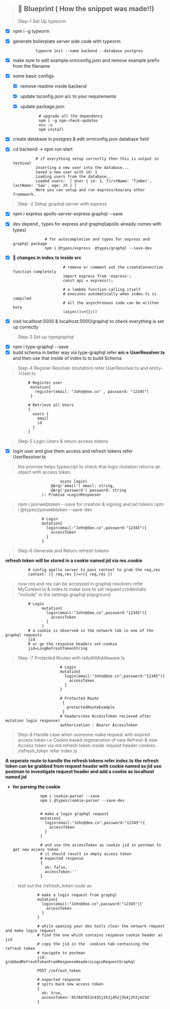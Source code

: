 > ## 🎨 Blueprint ( How the snippet was made!!)

> Step-1 Set Up typeorm

- [x] npm i -g typeorm
- [x] generate boilerplate server side code with typeorm

                typeorm init --name backend --database postgres

- [x] make sure to edit example.ormconfig.json and remove example prefix from the filename
- [x] some basic configs

  - [x] remove readme inside backend
  - [x] update tsconfig.json a/c to your requirements
  - [x] update package.json

                # upgrade all the dependency
                npm i -g npm-check-updates
                ncu -u
                npm install

- [x] create database in postgres & edit ormconfig.json database field
- [x] cd backend -> npm run start

                # if everything setup correctly then this is output in terminal
                Inserting a new user into the database...
                Saved a new user with id: 1
                Loading users from the database...
                Loaded users:  [ User { id: 1, firstName: 'Timber', lastName: 'Saw', age: 25 } ]
                Here you can setup and run express/koa/any other framework.

> Step -2 Setup graphql server with express

- [x] npm i express apollo-server-express graphql --save
- [x] dev depend , types for express and graphql(apollo already comes with types)

                    # for autocompletion and types for express and graphql package
                    npm i @types/express  @types/graphql --save-dev

- [x] **🎈 changes in index.ts inside src**

                            # remove or comment out the createConnection function completely
                            import express from 'express';
                            const api = express();

                            # a lambda function calling itself
                            # executes automatically when index.ts is compiled
                            # all the asynchronous code can be written here
                            (async()=>{})()

- [x] visit localhost:5000 & localhost:5000/graphql to check everything is set up correctly

> Step-3 Set up typegraphql

- [x] npm i type-graphql --save
- [x] build schema in better way via type-graphql refer **src-> UserResolver.ts** and then use that inside of index.ts to build Schema

> Step-4 Register Resolver (mutation) refer UserResolver.ts and entity->User.ts

              # Register user
               mutation{
                 register(email: "John@doe.co" , password: "12345")
               }

              # Retrieve all Users
              {
                users {
                  email
                  id
                }
              }

> Step-5 Login Users & return access tokens

- [x] login user and give them access and refresh tokens refer UserResolver.ts

> the promise helps typescript to check that login mutation returns an object with access token.

                            async login(
                        @Arg('email') email: string,
                        @Arg('password') password: string
                    ): Promise <LoginResponse>

> npm i jsonwebtoken --save for creation & signing and jwt tokens
> npm i @types/jsonwebtoken --save-dev

                    # Login
                    mutation{
                      login(email:"John@doe.co",password:"12345"){
                        accessToken
                      }
                    }

> Step-6 Generate and Return refresh tokens

**refresh token will be stored in a cookie named jid via res.cookie**

              # config apollo server to pass context to grab the req,res
              context: ({ req,res })=>({ req,res })

> now req and res can be accessed in graphql resolvers
> refer MyContext.ts & index.ts
> make sure to set request.credentials: "include" in the settings graphql playground

              # Login
                    mutation{
                      login(email:"John@doe.co",password:"12345"){
                        accessToken
                      }
                    }
              # a cookie is observed in the network tab in one of the graphql requests
              jid
              # or go the response headers set-cookie
              jid=LongRefreshTokenString

> Step -7 Protected Routes with isAuthMiddleware.ts

                            # Login
                            mutation{
                              login(email:"John@doe.co",password:"12345"){
                                accessToken
                              }
                            }

                            # Protected Route
                             {
                               protectedRouteExample
                             }
                            # headers(Use AccessToken recieved after mutation login response)
                            authorization : Bearer AccessToken

> Step-8 Handle case when someone make request with expired access token i.e Cookie based regeneration of new Refresh & new Access token via old refresh token inside request header cookies /refresh_token refer index.ts

**A seperate route to handle the refresh tokens refer index.ts**
**the refresh token can be grabbed from request header with cookie named as jid**
**use postman to investigate request header and add a cookie as localhost named jid**

- **for parsing the cookie**

                  npm i cookie-parser --save
                  npm i @types/cookie-parser --save-dev


                  # make a login graphql request
                  mutation{
                    login(email:"John@doe.co",password:"12345"){
                      accessToken
                    }
                  }

                  # and use the accessToken as cookie jid in postman to get new access token
                  # it should result in empty access token
                  # expected response
                  {
                    ok: false,
                    accessToken:''
                  }

> test out the /refresh_token route as

                  # make a login request from graphql
                  mutation{
                    login(email:"John@doe.co",password:"12345"){
                      accessToken
                    }
                  }

                  # while opening your dev tools clear the network request and make login request
                  # find the one which contains response cookie header as jid
                  # copy the jid in the  cookies tab containing the refresh token
                  # navigate to postman
                  jid: grabbedRefreshTokenFromResponseHeadersLoginRequestGraphql

                  POST /refresh_token

                  # expected response
                  # spits back new access token
                  {
                    ok: true,
                    accessToken:'457847852n435j2h3j4h2j3h4j2h3j4234'
                  }
